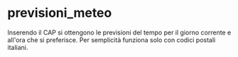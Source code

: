 # previsioni_meteo
Inserendo il CAP si ottengono le previsioni del tempo per il giorno corrente e all'ora che si preferisce.
Per semplicità funziona solo con codici postali italiani.
